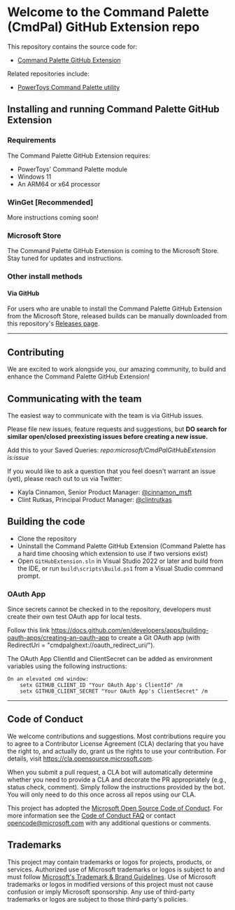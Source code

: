 # Welcome to the Command Palette (CmdPal) GitHub Extension repo

This repository contains the source code for:

* [Command Palette GitHub Extension](https://github.com/microsoft/CmdPalGitHubExtension)

Related repositories include:

* [PowerToys Command Palette utility](https://github.com/microsoft/PowerToys/tree/main/src/modules/cmdpal)

## Installing and running Command Palette GitHub Extension

### Requirements
The Command Palette GitHub Extension requires:
* PowerToys' Command Palette module
* Windows 11
* An ARM64 or x64 processor

### WinGet [Recommended]

More instructions coming soon!

### Microsoft Store

The Command Palette GitHub Extension is coming to the Microsoft Store. Stay tuned for updates and instructions.

### Other install methods

#### Via GitHub

For users who are unable to install the Command Palette GitHub Extension from the Microsoft Store, released builds can be manually downloaded from this repository's [Releases page](https://github.com/microsoft/CmdPalGitHubExtension/releases).

---

## Contributing

We are excited to work alongside you, our amazing community, to build and enhance the Command Palette GitHub Extension!

## Communicating with the team

The easiest way to communicate with the team is via GitHub issues.

Please file new issues, feature requests and suggestions, but **DO search for similar open/closed preexisting issues before creating a new issue.**

Add this to your Saved Queries: *repo:microsoft/CmdPalGitHubExtension is:issue*

If you would like to ask a question that you feel doesn't warrant an issue (yet), please reach out to us via Twitter:

* Kayla Cinnamon, Senior Product Manager: [@cinnamon_msft](https://twitter.com/cinnamon_msft)
* Clint Rutkas, Principal Product Manager: [@clintrutkas](https://twitter.com/clintrutkas)

## Building the code

* Clone the repository
* Uninstall the Command Palette GitHub Extension (Command Palette has a hard time choosing which extension to use if two versions exist)
* Open `GitHubExtension.sln` in Visual Studio 2022 or later and build from the IDE, or run `build\scripts\Build.ps1` from a Visual Studio command prompt.

### OAuth App
Since secrets cannot be checked in to the repository, developers must create their own test OAuth app for local tests.

Follow this link https://docs.github.com/en/developers/apps/building-oauth-apps/creating-an-oauth-app to create a Git OAuth app (with RedirectUri = "cmdpalghext://oauth_redirect_uri/").

The OAuth App ClientId and ClientSecret can be added as environment variables using the following instructions:

    On an elevated cmd window:
        setx GITHUB_CLIENT_ID "Your OAuth App's ClientId" /m
        setx GITHUB_CLIENT_SECRET "Your OAuth App's ClientSecret" /m

---

## Code of Conduct

We welcome contributions and suggestions. Most contributions require you to agree to a Contributor License Agreement (CLA) declaring that you have the right to, and actually do, grant us the rights to use your contribution. For details, visit https://cla.opensource.microsoft.com.

When you submit a pull request, a CLA bot will automatically determine whether you need to provide a CLA and decorate the PR appropriately (e.g., status check, comment). Simply follow the instructions provided by the bot. You will only need to do this once across all repos using our CLA.

This project has adopted the [Microsoft Open Source Code of Conduct](https://opensource.microsoft.com/codeofconduct/). For more information see the [Code of Conduct FAQ](https://opensource.microsoft.com/codeofconduct/faq/) or contact [opencode@microsoft.com](mailto:opencode@microsoft.com) with any additional questions or comments.

## Trademarks

This project may contain trademarks or logos for projects, products, or services. Authorized use of Microsoft trademarks or logos is subject to and must follow [Microsoft's Trademark & Brand Guidelines](https://www.microsoft.com/en-us/legal/intellectualproperty/trademarks/usage/general). Use of Microsoft trademarks or logos in modified versions of this project must not cause confusion or imply Microsoft sponsorship. Any use of third-party trademarks or logos are subject to those third-party's policies.